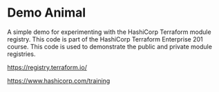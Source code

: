 # Demo Animal

A simple demo for experimenting with the HashiCorp Terraform module registry. This code is part of the HashiCorp Terraform Enterprise 201 course. This code is used to demonstrate the public and private module registries.

https://registry.terraform.io/

https://www.hashicorp.com/training
